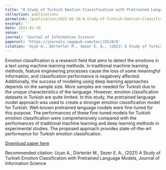 ```yaml
---
title: "A Study of Turkish Emotion Classification with Pretrained Language Models"
collection: publications
permalink: /publication/2021-01-10-A-Study-of-Turkish-Emotion-Classification-with-Pretrained-Language-Models
excerpt: ''
date: 2021-01-10
venue: ''
journal: 'Journal of Information Science'
paperurl: 'https://journals.sagepub.com/toc/JIS/0/0'
citation: 'Uçan A., Dörterler M., Sezer E. A., (2021) A Study of Turkish Emotion Classification with Pretrained Language Models, Journal of Information Science '
---
```

Emotion classification is a research field that aims to detect the emotions in a text using machine learning methods. In traditional machine learning methods, feature engineering processes cause the loss of some meaningful information, and classification performance is negatively affected. Additionally, the success of modeling using deep learning approaches depends on the sample size. More samples are needed for Turkish due to the unique characteristics of the language. However, emotion classification datasets in Turkish are quite limited. In this study, the pretrained language model approach was used to create a stronger emotion classification model for Turkish. Well-known pretrained language models were fine-tuned for this purpose. The performances of these fine-tuned models for Turkish emotion classification were comprehensively compared with the performances of traditional machine learning and deep learning methods in experimental studies. The proposed approach provides state-of-the-art performance for Turkish emotion classification.

[Download paper here](https://journals.sagepub.com/toc/JIS/0/0)

Recommended citation: Uçan A., Dörterler M., Sezer E. A., (2021) A Study of Turkish Emotion Classification with Pretrained Language Models, Journal of Information Science